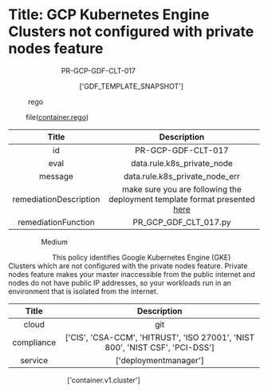 



# Title: GCP Kubernetes Engine Clusters not configured with private nodes feature


***<font color="white">Master Test Id:</font>*** PR-GCP-GDF-CLT-017

***<font color="white">Master Snapshot Id:</font>*** ['GDF_TEMPLATE_SNAPSHOT']

***<font color="white">type:</font>*** rego

***<font color="white">rule:</font>*** file([container.rego])  
  
  
  
  

|Title|Description|
| :---: | :---: |
|id|PR-GCP-GDF-CLT-017|
|eval|data.rule.k8s_private_node|
|message|data.rule.k8s_private_node_err|
|remediationDescription|make sure you are following the deployment template format presented <a href='https://cloud.google.com/kubernetes-engine/docs/reference/rest/v1/projects.locations.clusters' target='_blank'>here</a>|
|remediationFunction|PR_GCP_GDF_CLT_017.py|


***<font color="white">Severity:</font>*** Medium

***<font color="white">Description:</font>*** This policy identifies Google Kubernetes Engine (GKE) Clusters which are not configured with the private nodes feature. Private nodes feature makes your master inaccessible from the public internet and nodes do not have public IP addresses, so your workloads run in an environment that is isolated from the internet.  
  
  

|Title|Description|
| :---: | :---: |
|cloud|git|
|compliance|['CIS', 'CSA-CCM', 'HITRUST', 'ISO 27001', 'NIST 800', 'NIST CSF', 'PCI-DSS']|
|service|['deploymentmanager']|


***<font color="white">Resource Types:</font>*** ['container.v1.cluster']


[container.rego]: https://github.com/prancer-io/prancer-compliance-test/tree/master/google/iac/container.rego
